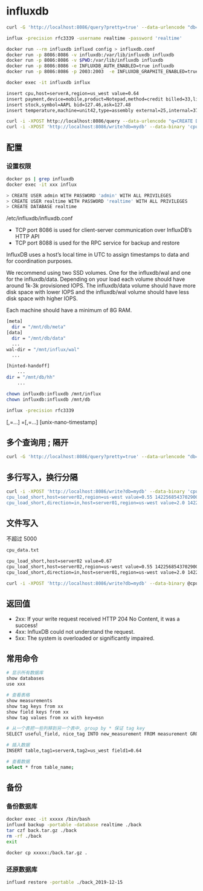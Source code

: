 # influxdb

```bash
curl -G 'http://localhost:8086/query?pretty=true' --data-urlencode "db=realtime" --data-urlencode "q=SELECT \"value\" FROM \"cpu_load_short\" WHERE \"region\"='us-west'"

influx -precision rfc3339 -username realtime -password 'realtime'

docker run --rm influxdb influxd config > influxdb.conf
docker run -p 8086:8086 -v influxdb:/var/lib/influxdb influxdb  
docker run -p 8086:8086 -v $PWD:/var/lib/influxdb influxdb
docker run -p 8086:8086 -e INFLUXDB_AUTH_ENABLED=true influxdb
docker run -p 8086:8086 -p 2003:2003  -e INFLUXDB_GRAPHITE_ENABLED=true  influxdb

docker exec -it influxdb influx

insert cpu,host=serverA,region=us_west value=0.64
insert payment,device=mobile,product=Notepad,method=credit billed=33,licenses=3i 1434067467100293230
insert stock,symbol=AAPL bid=127.46,ask=127.48
insert temperature,machine=unit42,type=assembly external=25,internal=37 1434067467000000000

curl -i -XPOST http://localhost:8086/query --data-urlencode "q=CREATE DATABASE mydb"
curl -i -XPOST 'http://localhost:8086/write?db=mydb' --data-binary 'cpu_load_short,host=server01,region=us-west value=0.64 1434055562000000000'
```

## 配置

### 设置权限

```bash
docker ps | grep influxdb
docker exec -it xxx influx

> CREATE USER admin WITH PASSWORD 'admin' WITH ALL PRIVILEGES
> CREATE USER realtime WITH PASSWORD 'realtime' WITH ALL PRIVILEGES
> CREATE DATABASE realtime
```

/etc/influxdb/influxdb.conf

* TCP port 8086 is used for client-server communication over InfluxDB’s HTTP API
* TCP port 8088 is used for the RPC service for backup and restore

InfluxDB uses a host’s local time in UTC to assign timestamps to data and for coordination purposes.

We recommend using two SSD volumes. One for the influxdb/wal and one for the influxdb/data. Depending on your load each volume should have around 1k-3k provisioned IOPS. The influxdb/data volume should have more disk space with lower IOPS and the influxdb/wal volume should have less disk space with higher IOPS.

Each machine should have a minimum of 8G RAM.

```bash
[meta]
  dir = "/mnt/db/meta"
[data]
  dir = "/mnt/db/data"
  ...
wal-dir = "/mnt/influx/wal"
  ...

[hinted-handoff]
    ...
dir = "/mnt/db/hh"
    ...

chown influxdb:influxdb /mnt/influx
chown influxdb:influxdb /mnt/db

influx -precision rfc3339
```

<measurement>[,<tag-key>=<tag-value>...] <field-key>=<field-value>[,<field2-key>=<field2-value>...] [unix-nano-timestamp]

## 多个查询用 ; 隔开

```bash
curl -G 'http://localhost:8086/query?pretty=true' --data-urlencode "db=mydb" --data-urlencode "q=SELECT \"value\" FROM \"cpu_load_short\" WHERE \"region\"='us-west';SELECT count(\"value\") FROM \"cpu_load_short\" WHERE \"region\"='us-west'"
```

## 多行写入，换行分隔

```bash
curl -i -XPOST 'http://localhost:8086/write?db=mydb' --data-binary 'cpu_load_short,host=server02 value=0.67
cpu_load_short,host=server02,region=us-west value=0.55 1422568543702900257
cpu_load_short,direction=in,host=server01,region=us-west value=2.0 1422568543702900257'
```

## 文件写入

不超过 5000

```bash
cpu_data.txt

cpu_load_short,host=server02 value=0.67
cpu_load_short,host=server02,region=us-west value=0.55 1422568543702900257
cpu_load_short,direction=in,host=server01,region=us-west value=2.0 1422568543702900257

curl -i -XPOST 'http://localhost:8086/write?db=mydb' --data-binary @cpu_data.txt
```

## 返回值

* 2xx: If your write request received HTTP 204 No Content, it was a success!
* 4xx: InfluxDB could not understand the request.
* 5xx: The system is overloaded or significantly impaired.

## 常用命令

```bash
# 显示所有数据库
show databases
use xxx

# 查看表格
show measurements
show tag keys from xx
show field keys from xx
show tag values from xx with key=msn

# 从一个表把一些列移到另一个表中, group by * 保证 tag key
SELECT useful_field, nice_tag INTO new_measurement FROM measurement GROUP BY *

# 插入数据
INSERT table,tag1=serverA,tag2=us_west field1=0.64

# 查看数据
select * from table_name;
```

## 备份

### 备份数据库

```bash
docker exec -it xxxxx /bin/bash
influxd backup -portable -database realtime ./back
tar czf back.tar.gz ./back
rm -rf ./back
exit

docker cp xxxxx:/back.tar.gz .
```

### 还原数据库

```bash
influxd restore -portable ./back_2019-12-15
```
